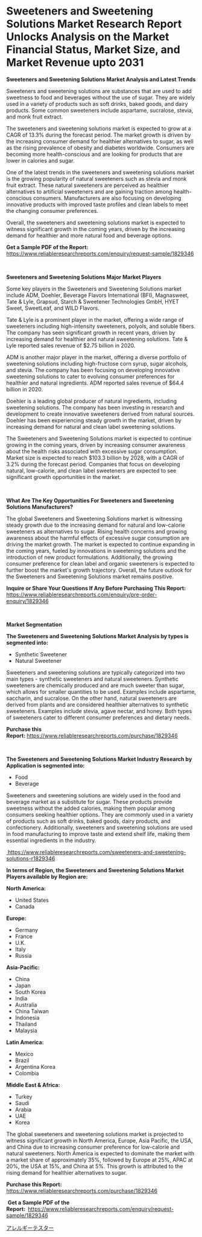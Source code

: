 <p><h1>Sweeteners and Sweetening Solutions Market Research Report Unlocks Analysis on the Market Financial Status, Market Size, and Market Revenue upto 2031</h1></p><p><strong>Sweeteners and Sweetening Solutions Market Analysis and Latest Trends</strong></p>
<p><p>Sweeteners and sweetening solutions are substances that are used to add sweetness to food and beverages without the use of sugar. They are widely used in a variety of products such as soft drinks, baked goods, and dairy products. Some common sweeteners include aspartame, sucralose, stevia, and monk fruit extract.</p><p>The sweeteners and sweetening solutions market is expected to grow at a CAGR of 13.3% during the forecast period. The market growth is driven by the increasing consumer demand for healthier alternatives to sugar, as well as the rising prevalence of obesity and diabetes worldwide. Consumers are becoming more health-conscious and are looking for products that are lower in calories and sugar.</p><p>One of the latest trends in the sweeteners and sweetening solutions market is the growing popularity of natural sweeteners such as stevia and monk fruit extract. These natural sweeteners are perceived as healthier alternatives to artificial sweeteners and are gaining traction among health-conscious consumers. Manufacturers are also focusing on developing innovative products with improved taste profiles and clean labels to meet the changing consumer preferences.</p><p>Overall, the sweeteners and sweetening solutions market is expected to witness significant growth in the coming years, driven by the increasing demand for healthier and more natural food and beverage options.</p></p>
<p><strong>Get a Sample PDF of the Report:&nbsp;</strong> <a href="https://www.reliableresearchreports.com/enquiry/request-sample/1829346">https://www.reliableresearchreports.com/enquiry/request-sample/1829346</a></p>
<p>&nbsp;</p>
<p><strong>Sweeteners and Sweetening Solutions Major Market Players</strong></p>
<p><p>Some key players in the Sweeteners and Sweetening Solutions market include ADM, Doehler, Beverage Flavors International (BFI), Magnasweet, Tate & Lyle, Grapsud, Starch & Sweetener Technologies GmbH, HYET Sweet, SweetLeaf, and WILD Flavors.</p><p>Tate & Lyle is a prominent player in the market, offering a wide range of sweeteners including high-intensity sweeteners, polyols, and soluble fibers. The company has seen significant growth in recent years, driven by increasing demand for healthier and natural sweetening solutions. Tate & Lyle reported sales revenue of $2.75 billion in 2020.</p><p>ADM is another major player in the market, offering a diverse portfolio of sweetening solutions including high-fructose corn syrup, sugar alcohols, and stevia. The company has been focusing on developing innovative sweetening solutions to cater to evolving consumer preferences for healthier and natural ingredients. ADM reported sales revenue of $64.4 billion in 2020.</p><p>Doehler is a leading global producer of natural ingredients, including sweetening solutions. The company has been investing in research and development to create innovative sweeteners derived from natural sources. Doehler has been experiencing steady growth in the market, driven by increasing demand for natural and clean label sweetening solutions. </p><p>The Sweeteners and Sweetening Solutions market is expected to continue growing in the coming years, driven by increasing consumer awareness about the health risks associated with excessive sugar consumption. Market size is expected to reach $103.3 billion by 2028, with a CAGR of 3.2% during the forecast period. Companies that focus on developing natural, low-calorie, and clean label sweeteners are expected to see significant growth opportunities in the market.</p></p>
<p>&nbsp;</p>
<p><strong>What Are The Key Opportunities For Sweeteners and Sweetening Solutions Manufacturers?</strong></p>
<p><p>The global Sweeteners and Sweetening Solutions market is witnessing steady growth due to the increasing demand for natural and low-calorie sweeteners as alternatives to sugar. Rising health concerns and growing awareness about the harmful effects of excessive sugar consumption are driving the market growth. The market is expected to continue expanding in the coming years, fueled by innovations in sweetening solutions and the introduction of new product formulations. Additionally, the growing consumer preference for clean label and organic sweeteners is expected to further boost the market's growth trajectory. Overall, the future outlook for the Sweeteners and Sweetening Solutions market remains positive.</p></p>
<p><strong>Inquire or Share Your Questions If Any Before Purchasing This Report:</strong> <a href="https://www.reliableresearchreports.com/enquiry/pre-order-enquiry/1829346">https://www.reliableresearchreports.com/enquiry/pre-order-enquiry/1829346</a></p>
<p>&nbsp;</p>
<p><strong>Market Segmentation</strong></p>
<p><strong>The Sweeteners and Sweetening Solutions Market Analysis by types is segmented into:</strong></p>
<p><ul><li>Synthetic Sweetener</li><li>Natural Sweetener</li></ul></p>
<p><p>Sweeteners and sweetening solutions are typically categorized into two main types - synthetic sweeteners and natural sweeteners. Synthetic sweeteners are chemically produced and are much sweeter than sugar, which allows for smaller quantities to be used. Examples include aspartame, saccharin, and sucralose. On the other hand, natural sweeteners are derived from plants and are considered healthier alternatives to synthetic sweeteners. Examples include stevia, agave nectar, and honey. Both types of sweeteners cater to different consumer preferences and dietary needs.</p></p>
<p><strong>Purchase this Report:&nbsp;</strong><a href="https://www.reliableresearchreports.com/purchase/1829346">https://www.reliableresearchreports.com/purchase/1829346</a></p>
<p>&nbsp;</p>
<p><strong>The Sweeteners and Sweetening Solutions Market Industry Research by Application is segmented into:</strong></p>
<p><ul><li>Food</li><li>Beverage</li></ul></p>
<p><p>Sweeteners and sweetening solutions are widely used in the food and beverage market as a substitute for sugar. These products provide sweetness without the added calories, making them popular among consumers seeking healthier options. They are commonly used in a variety of products such as soft drinks, baked goods, dairy products, and confectionery. Additionally, sweeteners and sweetening solutions are used in food manufacturing to improve taste and extend shelf life, making them essential ingredients in the industry.</p></p>
<p><a href="https://www.reliableresearchreports.com/sweeteners-and-sweetening-solutions-r1829346">&nbsp;https://www.reliableresearchreports.com/sweeteners-and-sweetening-solutions-r1829346</a></p>
<p><strong>In terms of Region, the Sweeteners and Sweetening Solutions Market Players available by Region are:</strong></p>
<p>
    <p> <strong> North America: </strong>
        <ul>
            <li>United States</li>
            <li>Canada</li>
        </ul>
        </p> 
    <p> <strong> Europe: </strong>
        <ul>
            <li>Germany</li>
            <li>France</li>
            <li>U.K.</li>
            <li>Italy</li>
            <li>Russia</li>
        </ul>
        </p> 
    <p> <strong> Asia-Pacific: </strong>
        <ul>
            <li>China</li>
            <li>Japan</li>
            <li>South Korea</li>
            <li>India</li>
            <li>Australia</li>
            <li>China Taiwan</li>
            <li>Indonesia</li>
            <li>Thailand</li>
            <li>Malaysia</li>
        </ul>
        </p> 
    <p> <strong> Latin America: </strong>
        <ul>
            <li>Mexico</li>
            <li>Brazil</li>
            <li>Argentina Korea</li>
            <li>Colombia</li>
        </ul>
        </p> 
    <p> <strong> Middle East & Africa: </strong>
        <ul>
            <li>Turkey</li>
            <li>Saudi</li>
            <li>Arabia</li>
            <li>UAE</li>
            <li>Korea</li>
        </ul>
    </p>
    </p>
<p><p>The global sweeteners and sweetening solutions market is projected to witness significant growth in North America, Europe, Asia Pacific, the USA, and China due to increasing consumer preference for low-calorie and natural sweeteners. North America is expected to dominate the market with a market share of approximately 35%, followed by Europe at 25%, APAC at 20%, the USA at 15%, and China at 5%. This growth is attributed to the rising demand for healthier alternatives to sugar.</p></p>
<p><strong>Purchase this Report: </strong><a href="https://www.reliableresearchreports.com/purchase/1829346">https://www.reliableresearchreports.com/purchase/1829346</a></p>
<p>&nbsp;<strong>Get a Sample PDF of the Report:&nbsp;&nbsp;</strong><a href="https://www.reliableresearchreports.com/enquiry/request-sample/1829346">https://www.reliableresearchreports.com/enquiry/request-sample/1829346</a></p>
<p><strong></strong></p>
<p><p><a href="https://github.com/lily-u-genius/Market-Research-Report-List-1/blob/main/188270119732.md">アレルギーテスター</a></p></p>